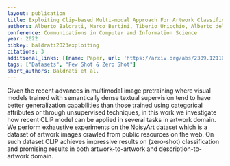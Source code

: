 ```yaml
---
layout: publication
title: Exploiting Clip-based Multi-modal Approach For Artwork Classification And Retrieval
authors: Alberto Baldrati, Marco Bertini, Tiberio Uricchio, Alberto del Bimbo
conference: Communications in Computer and Information Science
year: 2022
bibkey: baldrati2023exploiting
citations: 3
additional_links: [{name: Paper, url: 'https://arxiv.org/abs/2309.12110'}]
tags: ["Datasets", "Few Shot & Zero Shot"]
short_authors: Baldrati et al.
---
```

Given the recent advances in multimodal image pretraining where visual models
trained with semantically dense textual supervision tend to have better
generalization capabilities than those trained using categorical attributes or
through unsupervised techniques, in this work we investigate how recent CLIP
model can be applied in several tasks in artwork domain. We perform exhaustive
experiments on the NoisyArt dataset which is a dataset of artwork images
crawled from public resources on the web. On such dataset CLIP achieves
impressive results on (zero-shot) classification and promising results in both
artwork-to-artwork and description-to-artwork domain.